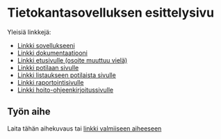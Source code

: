 # Tietokantasovelluksen esittelysivu

Yleisiä linkkejä:

* [Linkki sovellukseeni](http://matlehto.users.cs.helsinki.fi/kotikaynnit/)
* [Linkki dokumentaatiooni](https://github.com/matike/Tsoha-Bootstrap/blob/master/doc/dokumentaatio.pdf)
* [Linkki etusivulle (osoite muuttuu vielä)](http://matlehto.users.cs.helsinki.fi/kotikaynnit/hiekkalaatikko)
* [Linkki potilaan sivulle](http://matlehto.users.cs.helsinki.fi/kotikaynnit/potilas)
* [Linkki listaukseen potilaista sivulle](http://matlehto.users.cs.helsinki.fi/kotikaynnit/potilaat)
* [Linkki raportointisivulle](http://matlehto.users.cs.helsinki.fi/kotikaynnit/raportti)
* [Linkki hoito-ohjeenkirjoitussivulle](http://matlehto.users.cs.helsinki.fi/kotikaynnit/ohje) 

## Työn aihe

Laita tähän aihekuvaus tai [linkki valmiiseen aiheeseen](http://advancedkittenry.github.io/suunnittelu_ja_tyoymparisto/aiheet/Laakarin_kotikaynnit.html) 

